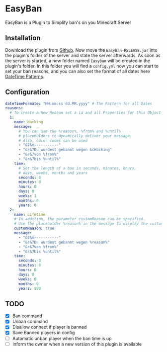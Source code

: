 # EasyBan

EasyBan is a Plugin to Simplify ban's on you Minecraft Server

## Installation

Download the plugin from [Github](https://github.com/Bmxertv/EasyBan). Now move
the `EasyBan-RELEASE.jar` into the plugin's folder of the server and state the server afterwards. As soon as the server is
started, a new folder named `EasyBan` will be created in the plugin's folder. In this folder you will find a `config.yml` now
you can start to set your ban reasons, and you can also set the format of all dates
here [DateTime Patterns](https://www.baeldung.com/java-datetimeformatter#dateFormatter).

## Configuration
```yml
dateTimeFormate: "HH:mm:ss dd.MM.yyyy" # The Pattern for all Dates
reasons:
  # To create a new Reason set a id and all Properties for this Object 
  1:
    name: Hacking
    message:
      # You can use the %reason%, %from% and %until% 
      # placeholders to dynamically deliver your message.
      # Also, color codes can be used
      - "&7&m-----------"
      - "&r&7Du wurdest gebannt wegen &cHacking"
      - "&r&7von %from%"
      - "&r&7bis %until%"
    time:
      # Set the length of a ban in seconds, minutes, hours,
      # days, weeks, months and years
      seconds: 0
      minutes: 0
      hours: 0
      days: 0
      weeks: 1
      months: 0
      years: 0
  2:
    name: Lifetime
    # In addition, the parameter customReason can be specified.
    # Use the placeholder %reason% in the message to display the custom reason.
    customReason: true
    message:
      - "&7&m-----------"
      - "&r&7Du wurdest gebannt wegen %reason%"
      - "&r&7von %from%"
      - "&r&7bis %until%"
    time:
      seconds: 0
      minutes: 0
      hours: 0
      days: 0
      weeks: 0
      months: 0
      years: 999
```

## TODO
- [X] Ban command
- [X] Unban command
- [X] Disallow connect if player is banned
- [X] Save Banned players in config
- [ ] Automatic unban player when the ban time is up
- [ ] Inform the owner when a new version of this plugin is available